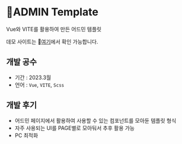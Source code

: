 
# ADMIN Template

Vue와 VITE를 활용하여 만든 어드민 템플릿

데모 사이트는 📌[여기](https://joo02-admin-template-project.netlify.app/Dashboard)에서 확인 가능합니다.

## 개발 공수

- 기간 : 2023.3월
- 언어 : `Vue`, `VITE`, `Scss`

## 개발 후기

- 어드민 페이지에서 활용하여 사용할 수 있는 컴포넌트를 모아둔 템플릿 형식
- 자주 사용되는 UI를 PAGE별로 모아둬서 추후 활용 가능
- PC 최적화

